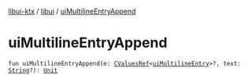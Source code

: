 [libui-ktx](../index.md) / [libui](index.md) / [uiMultilineEntryAppend](./ui-multiline-entry-append.md)

# uiMultilineEntryAppend

`fun uiMultilineEntryAppend(e: `[`CValuesRef`](../kotlinx.cinterop/-c-values-ref/index.md)`<`[`uiMultilineEntry`](ui-multiline-entry.md)`>?, text: `[`String`](https://kotlinlang.org/api/latest/jvm/stdlib/kotlin/-string/index.html)`?): `[`Unit`](https://kotlinlang.org/api/latest/jvm/stdlib/kotlin/-unit/index.html)